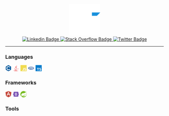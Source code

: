 <div id="header" align="center">
    <img src="https://github.com/ruben-27/ruben-27/blob/master/img/logo.png" width="100">
    <div id="badges">
        <a href="https://www.linkedin.com/in/rub%C3%A9n-torres-guti%C3%A9rrez-3168981b8/">
            <img src="https://img.shields.io/badge/LinkedIn-blue?logo=linkedin&logoColor=white&style=for-the-badge" alt="Linkedin Badge">
	</a>
        <a href="https://stackoverflow.com/users/13596081/ruben27">
            <img src="https://img.shields.io/badge/Stack%20Overflow-orange?style=for-the-badge&logo=stackoverflow&logoColor=white" alt="Stack Overflow Badge">
	</a>
        <a href="https://twitter.com/rubentg27">
            <img src="https://img.shields.io/badge/Twitter-blue?style=for-the-badge&logo=twitter&logoColor=white" alt="Twitter Badge">
	</a>
    </div>
</div>

---

### Languages
<code><img height="20" src="https://github.com/devicons/devicon/blob/master/icons/c/c-plain.svg"></code>
<code><img height="20" src="https://github.com/devicons/devicon/blob/master/icons/java/java-plain.svg"></code>
<code><img height="20" src="https://github.com/devicons/devicon/blob/master/icons/javascript/javascript-plain.svg"></code>
<code><img height="20" src="https://github.com/devicons/devicon/blob/master/icons/php/php-plain.svg"></code>
<code><img height="20" src="https://github.com/devicons/devicon/blob/master/icons/typescript/typescript-plain.svg"></code>

### Frameworks
<code><img height="20" src="https://github.com/devicons/devicon/blob/master/icons/angularjs/angularjs-plain.svg"></code>
<code><img height="20" src="https://github.com/devicons/devicon/blob/master/icons/bootstrap/bootstrap-plain.svg"></code>
<code><img height="20" src="https://github.com/devicons/devicon/blob/master/icons/spring/spring-original.svg"></code>


### Tools
